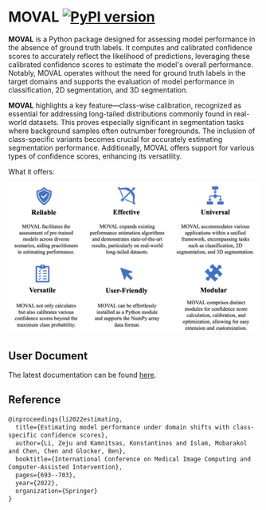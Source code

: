 # MOVAL [![PyPI version](https://badge.fury.io/py/moval.svg)](https://badge.fury.io/py/moval)

**MOVAL** is a Python package designed for assessing model performance in the absence of ground truth labels. It computes and calibrated confidence scores to accurately reflect the likelihood of predictions, leveraging these calibrated confidence scores to estimate the model's overall performance. Notably, MOVAL operates without the need for ground truth labels in the target domains and supports the evaluation of model performance in classification, 2D segmentation, and 3D segmentation.

**MOVAL** highlights a key feature—class-wise calibration, recognized as essential for addressing long-tailed distributions commonly found in real-world datasets. This proves especially significant in segmentation tasks where background samples often outnumber foregrounds. The inclusion of class-specific variants becomes crucial for accurately estimating segmentation performance. Additionally, MOVAL offers support for various types of confidence scores, enhancing its versatility.

What it offers:
<br/> <div align=center><img src="https://github.com/ZerojumpLine/MOVAL/blob/main/docs/software_features.png?raw=True" width="750px"/></div>

## User Document

The latest documentation can be found [here](https://moval.readthedocs.io/en/latest/index.html).

## Reference

```
@inproceedings{li2022estimating,
  title={Estimating model performance under domain shifts with class-specific confidence scores},
  author={Li, Zeju and Kamnitsas, Konstantinos and Islam, Mobarakol and Chen, Chen and Glocker, Ben},
  booktitle={International Conference on Medical Image Computing and Computer-Assisted Intervention},
  pages={693--703},
  year={2022},
  organization={Springer}
}
```